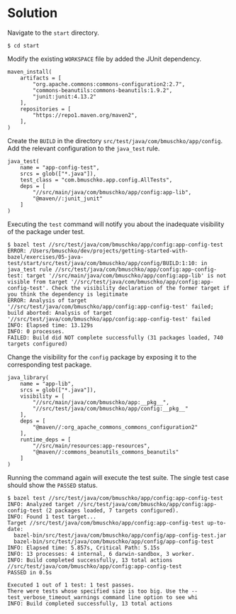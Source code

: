 # Solution

Navigate to the `start` directory.

```
$ cd start
```

Modify the existing `WORKSPACE` file by added the JUnit dependency.

```
maven_install(
    artifacts = [
        "org.apache.commons:commons-configuration2:2.7",
        "commons-beanutils:commons-beanutils:1.9.2",
        "junit:junit:4.13.2"
    ],
    repositories = [
        "https://repo1.maven.org/maven2",
    ],
)
```

Create the `BUILD` in the directory `src/test/java/com/bmuschko/app/config`. Add the relevant configuration to the `java_test` rule.

```
java_test(
    name = "app-config-test",
    srcs = glob(["*.java"]),
    test_class = "com.bmuschko.app.config.AllTests",
    deps = [
        "//src/main/java/com/bmuschko/app/config:app-lib",
        "@maven//:junit_junit"
    ]
)
```

Executing the `test` command will notify you about the inadequate visibility of the package under test.

```
$ bazel test //src/test/java/com/bmuschko/app/config:app-config-test
ERROR: /Users/bmuschko/dev/projects/getting-started-with-bazel/exercises/05-java-test/start/src/test/java/com/bmuschko/app/config/BUILD:1:10: in java_test rule //src/test/java/com/bmuschko/app/config:app-config-test: target '//src/main/java/com/bmuschko/app/config:app-lib' is not visible from target '//src/test/java/com/bmuschko/app/config:app-config-test'. Check the visibility declaration of the former target if you think the dependency is legitimate
ERROR: Analysis of target '//src/test/java/com/bmuschko/app/config:app-config-test' failed; build aborted: Analysis of target '//src/test/java/com/bmuschko/app/config:app-config-test' failed
INFO: Elapsed time: 13.129s
INFO: 0 processes.
FAILED: Build did NOT complete successfully (31 packages loaded, 740 targets configured)
````

Change the visibility for the `config` package by exposing it to the corresponding test package.

```
java_library(
    name = "app-lib",
    srcs = glob(["*.java"]),
    visibility = [
        "//src/main/java/com/bmuschko/app:__pkg__",
        "//src/test/java/com/bmuschko/app/config:__pkg__"
    ],
    deps = [
        "@maven//:org_apache_commons_commons_configuration2"
    ],
    runtime_deps = [
        "//src/main/resources:app-resources",
        "@maven//:commons_beanutils_commons_beanutils"
    ]
)
```
Running the command again will execute the test suite. The single test case should show the `PASSED` status.

```
$ bazel test //src/test/java/com/bmuschko/app/config:app-config-test
INFO: Analyzed target //src/test/java/com/bmuschko/app/config:app-config-test (2 packages loaded, 7 targets configured).
INFO: Found 1 test target...
Target //src/test/java/com/bmuschko/app/config:app-config-test up-to-date:
  bazel-bin/src/test/java/com/bmuschko/app/config/app-config-test.jar
  bazel-bin/src/test/java/com/bmuschko/app/config/app-config-test
INFO: Elapsed time: 5.857s, Critical Path: 5.15s
INFO: 13 processes: 4 internal, 6 darwin-sandbox, 3 worker.
INFO: Build completed successfully, 13 total actions
//src/test/java/com/bmuschko/app/config:app-config-test                  PASSED in 0.5s

Executed 1 out of 1 test: 1 test passes.
There were tests whose specified size is too big. Use the --test_verbose_timeout_warnings command line option to see whi
INFO: Build completed successfully, 13 total actions
```